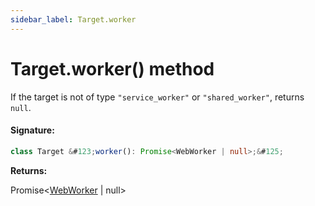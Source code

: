 ```yaml
---
sidebar_label: Target.worker
---
```


# Target.worker() method

If the target is not of type `"service_worker"` or `"shared_worker"`, returns `null`.

#### Signature:

```typescript
class Target &#123;worker(): Promise<WebWorker | null>;&#125;
```

**Returns:**

Promise&lt;[WebWorker](./puppeteer.webworker.md) \| null&gt;
